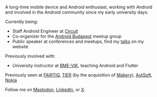 A long-time mobile device and Android enthusiast, working with Android and involved in the Android community since my early university days.

Currently being:
- Staff Android Engineer at [Circuit](https://getcircuit.com)
- Co-organizer for the [Android Budapest](https://androidbudapest.com) meetup group
- Public speaker at conferences and meetups, find my [talks](https://www.istvanjuhos.dev/talks/) on my website

Previously involved with:
- University instructor at [BME-VIK](https://www.vik.bme.hu/), teaching Android and Flutter

Previously seen at [FAIRTIQ](https://fairtiq.com/), [TIER](https://www.tier.app/) (by the acquisition of [Makery](https://www.makery.co/)), [AutSoft](https://github.com/AutSoft), [Nokia](https://www.nokia.com/networks/)

Follow me on [Mastodon](https://androiddev.social/@stewemetal), [LinkedIn](https://www.linkedin.com/in/istvan-juhos/), or [X](https://x.com/stewemetal).
